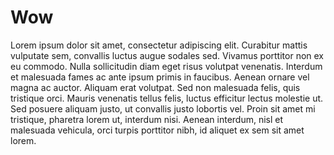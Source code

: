 # Wow
Lorem ipsum dolor sit amet, consectetur adipiscing elit. Curabitur mattis vulputate sem, convallis luctus augue sodales sed. Vivamus porttitor non ex eu commodo. Nulla sollicitudin diam eget risus volutpat venenatis. Interdum et malesuada fames ac ante ipsum primis in faucibus. Aenean ornare vel magna ac auctor. Aliquam erat volutpat. Sed non malesuada felis, quis tristique orci. Mauris venenatis tellus felis, luctus efficitur lectus molestie ut. Sed posuere aliquam justo, ut convallis justo lobortis vel. Proin sit amet mi tristique, pharetra lorem ut, interdum nisi. Aenean interdum, nisl et malesuada vehicula, orci turpis porttitor nibh, id aliquet ex sem sit amet lorem. 
